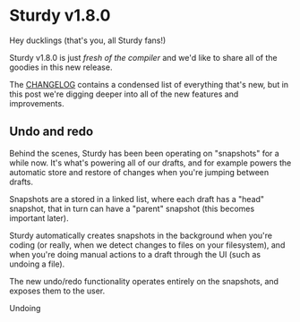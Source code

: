 # Sturdy v1.8.0

Hey ducklings (that's you, all Sturdy fans!)

Sturdy v1.8.0 is just _fresh of the compiler_ and we'd like to share all of the goodies in this new release.

The [CHANGELOG](https://github.com/sturdy-dev/sturdy/blob/api/v1.8.0/CHANGELOG.md) contains a condensed list of everything that's new, but in this post we're digging deeper into all of the new features and improvements.

## Undo and redo

Behind the scenes, Sturdy has been been operating on "snapshots" for a while now. It's what's powering all of our drafts, and for example powers the automatic store and restore of changes when you're jumping between drafts.

Snapshots are a stored in a linked list, where each draft has a "head" snapshot, that in turn can have a "parent" snapshot (this becomes important later).

Sturdy automatically creates snapshots in the background when you're coding (or really, when we detect changes to files on your filesystem), and when you're doing manual actions to a draft through the UI (such as undoing a file).

The new undo/redo functionality operates entirely on the snapshots, and exposes them to the user.

Undoing 
